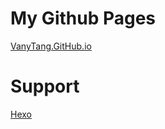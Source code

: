 # My Github Pages
[VanyTang.GitHub.io](http://vanytang.github.io)

# Support
[Hexo](https://hexo.io)